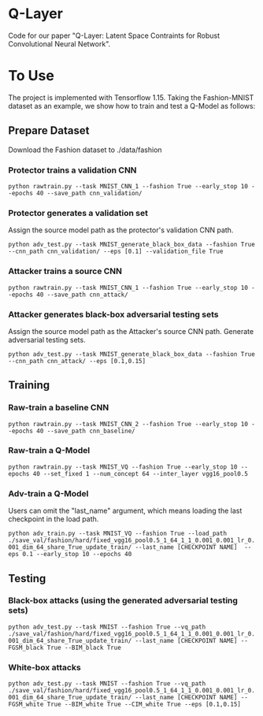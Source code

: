 # Q-Layer
Code for our paper "Q-Layer: Latent Space Contraints for Robust Convolutional Neural Network".

# To Use
The project is implemented with Tensorflow 1.15. Taking the Fashion-MNIST dataset as an example, we show how to train and test a Q-Model as follows:

## Prepare Dataset
Download the Fashion dataset to ./data/fashion

### Protector trains a validation CNN
`python rawtrain.py --task MNIST_CNN_1 --fashion True --early_stop 10 --epochs 40 --save_path cnn_validation/`

### Protector generates a validation set
Assign the source model path as the protector's validation CNN path. 

`python adv_test.py --task MNIST_generate_black_box_data --fashion True --cnn_path cnn_validation/ --eps [0.1] --validation_file True`

### Attacker trains a source CNN
`python rawtrain.py --task MNIST_CNN_1 --fashion True --early_stop 10 --epochs 40 --save_path cnn_attack/`

### Attacker generates black-box adversarial testing sets
Assign the source model path as the Attacker's source CNN path. Generate adversarial testing sets.

`python adv_test.py --task MNIST_generate_black_box_data --fashion True --cnn_path cnn_attack/ --eps [0.1,0.15]`



## Training 
### Raw-train a baseline CNN
`python rawtrain.py --task MNIST_CNN_2 --fashion True --early_stop 10 --epochs 40 --save_path cnn_baseline/`

### Raw-train a Q-Model
`python rawtrain.py --task MNIST_VQ --fashion True --early_stop 10 --epochs 40 --set_fixed 1 --num_concept 64 --inter_layer vgg16_pool0.5`

### Adv-train a Q-Model
Users can omit the "last_name" argument, which means loading the last checkpoint in the load path.

`python adv_train.py --task MNIST_VQ --fashion True --load_path ./save_val/fashion/hard/fixed_vgg16_pool0.5_1_64_1_1_0.001_0.001_lr_0.001_dim_64_share_True_update_train/ --last_name [CHECKPOINT NAME]  --eps 0.1 --early_stop 10 --epochs 40`

## Testing
### Black-box attacks (using the generated adversarial testing sets)
`python adv_test.py --task MNIST --fashion True --vq_path ./save_val/fashion/hard/fixed_vgg16_pool0.5_1_64_1_1_0.001_0.001_lr_0.001_dim_64_share_True_update_train/ --last_name [CHECKPOINT NAME] --FGSM_black True --BIM_black True`

### White-box attacks
`python adv_test.py --task MNIST --fashion True --vq_path ./save_val/fashion/hard/fixed_vgg16_pool0.5_1_64_1_1_0.001_0.001_lr_0.001_dim_64_share_True_update_train/ --last_name [CHECKPOINT NAME] --FGSM_white True --BIM_white True --CIM_white True --eps [0.1,0.15]`


